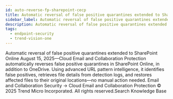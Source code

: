 ```yaml
---
id: auto-reverse-fp-sharepoint-cecp
title: Automatic reversal of false positive quarantines extended to SharePoint Online
sidebar_label: Automatic reversal of false positive quarantines extended to SharePoint Online
description: Automatic reversal of false positive quarantines extended to SharePoint Online
tags:
  - endpoint-security
  - trend-vision-one
---
```


 Automatic reversal of false positive quarantines extended to SharePoint Online August 15, 2025—Cloud Email and Collaboration Protection automatically reverses false positive quarantines in SharePoint Online, in addition to OneDrive. Using advanced URL pattern intelligence, it identifies false positives, retrieves file details from detection logs, and restores affected files to their original locations—no manual action needed. Email and Collaboration Security → Cloud Email and Collaboration Protection © 2025 Trend Micro Incorporated. All rights reserved.Search Knowledge Base